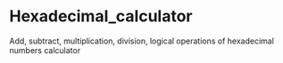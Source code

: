 # Hexadecimal_calculator
Add, subtract, multiplication, division, logical operations of hexadecimal numbers calculator
